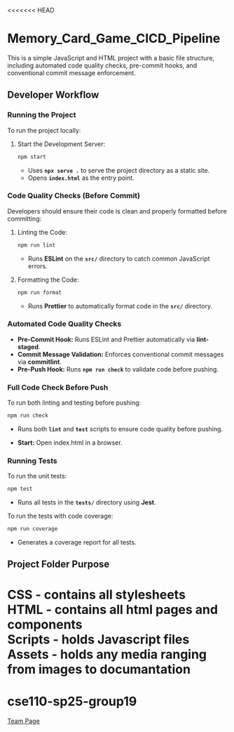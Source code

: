 <<<<<<< HEAD
# Memory_Card_Game_CICD_Pipeline

This is a simple JavaScript and HTML project with a basic file structure, including automated code quality checks, pre-commit hooks, and conventional commit message enforcement.

## Developer Workflow

### Running the Project
To run the project locally:

1. Start the Development Server:
   ```bash
   npm start
   ```
   - Uses **`npx serve .`** to serve the project directory as a static site.
   - Opens **`index.html`** as the entry point.

### Code Quality Checks (Before Commit)
Developers should ensure their code is clean and properly formatted before committing:

1. Linting the Code:
   ```bash
   npm run lint
   ```
   - Runs **ESLint** on the **`src/`** directory to catch common JavaScript errors.

2. Formatting the Code:
   ```bash
   npm run format
   ```
   - Runs **Prettier** to automatically format code in the **`src/`** directory.

### Automated Code Quality Checks
- **Pre-Commit Hook:** Runs ESLint and Prettier automatically via **lint-staged**.
- **Commit Message Validation:** Enforces conventional commit messages via **commitlint**.
- **Pre-Push Hook:** Runs **`npm run check`** to validate code before pushing.

### Full Code Check Before Push
To run both linting and testing before pushing:
```bash
npm run check
```
- Runs both **`lint`** and **`test`** scripts to ensure code quality before pushing.


- **Start:** Open index.html in a browser.

### Running Tests
To run the unit tests:

```bash
npm test
```

- Runs all tests in the **`tests/`** directory using **Jest**.

To run the tests with code coverage:

```bash
npm run coverage
```

- Generates a coverage report for all tests.

## Project Folder Purpose
CSS - contains all stylesheets   
HTML - contains all html pages and components      
Scripts - holds Javascript files    
Assets - holds any media ranging from images to documantation     
=======
# cse110-sp25-group19
[Team Page](admin/team.md)
